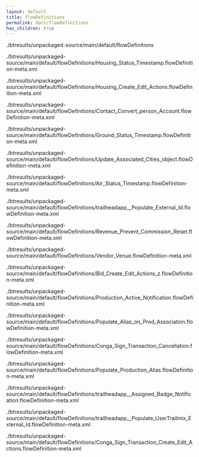 ```yaml
---
layout: default
title: flowDefinitions
permalink: docs/flowDefinitions
has_children: true
---
```




./btresults/unpackaged-source/main/default/flowDefinitions

./btresults/unpackaged-source/main/default/flowDefinitions/Housing_Status_Timestamp.flowDefinition-meta.xml

./btresults/unpackaged-source/main/default/flowDefinitions/Housing_Create_Edit_Actions.flowDefinition-meta.xml

./btresults/unpackaged-source/main/default/flowDefinitions/Contact_Convert_person_Account.flowDefinition-meta.xml

./btresults/unpackaged-source/main/default/flowDefinitions/Ground_Status_Timestamp.flowDefinition-meta.xml

./btresults/unpackaged-source/main/default/flowDefinitions/Update_Associated_Cities_object.flowDefinition-meta.xml

./btresults/unpackaged-source/main/default/flowDefinitions/Air_Status_Timestamp.flowDefinition-meta.xml

./btresults/unpackaged-source/main/default/flowDefinitions/trailheadapp__Populate_External_Id.flowDefinition-meta.xml

./btresults/unpackaged-source/main/default/flowDefinitions/Revenue_Prevent_Commission_Reset.flowDefinition-meta.xml

./btresults/unpackaged-source/main/default/flowDefinitions/Vendor_Venue.flowDefinition-meta.xml

./btresults/unpackaged-source/main/default/flowDefinitions/Bid_Create_Edit_Actions_z.flowDefinition-meta.xml

./btresults/unpackaged-source/main/default/flowDefinitions/Production_Active_Notification.flowDefinition-meta.xml

./btresults/unpackaged-source/main/default/flowDefinitions/Populate_Alias_on_Prod_Association.flowDefinition-meta.xml

./btresults/unpackaged-source/main/default/flowDefinitions/Conga_Sign_Transaction_Cancellation.flowDefinition-meta.xml

./btresults/unpackaged-source/main/default/flowDefinitions/Populate_Production_Alias.flowDefinition-meta.xml

./btresults/unpackaged-source/main/default/flowDefinitions/trailheadapp__Assigned_Badge_Notification.flowDefinition-meta.xml

./btresults/unpackaged-source/main/default/flowDefinitions/trailheadapp__Populate_UserTrailmix_External_Id.flowDefinition-meta.xml

./btresults/unpackaged-source/main/default/flowDefinitions/Conga_Sign_Transaction_Create_Edit_Actions.flowDefinition-meta.xml

